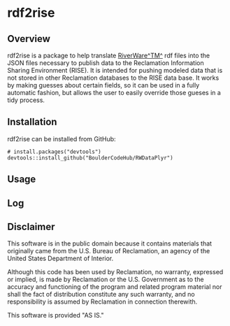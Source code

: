 rdf2rise
========================

## Overview

rdf2rise is a package to help translate [RiverWare^TM^](http://www.riverware.org) rdf files into the JSON files necessary to publish data to the Reclamation Information Sharing Environment (RISE). It is intended for pushing modeled data that is not stored in other Reclamation databases to the RISE data base. It works by making guesses about certain fields, so it can be used in a fully automatic fashion, but allows the user to easily override those gueses in a tidy process. 

## Installation

rdf2rise can be installed from GitHub:

```
# install.packages("devtools")
devtools::install_github("BoulderCodeHub/RWDataPlyr")
```

## Usage

## Log

## Disclaimer

This software is in the public domain because it contains materials that originally came from the U.S. Bureau of Reclamation, an agency of the United States Department of Interior.

Although this code has been used by Reclamation, no warranty, expressed or implied, is made by Reclamation or the U.S. Government as to the accuracy and functioning of the program and related program material nor shall the fact of distribution constitute any such warranty, and no responsibility is assumed by Reclamation in connection therewith.

This software is provided "AS IS."
